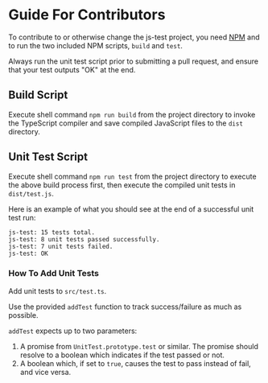 # Guide For Contributors

To contribute to or otherwise change the js-test project, you need [NPM](https://www.npmjs.com/) and to run the two included NPM scripts, `build` and `test`.

Always run the unit test script prior to submitting a pull request, and ensure that your test outputs "OK" at the end.

## Build Script

Execute shell command `npm run build` from the project directory to invoke the TypeScript compiler and save compiled JavaScript files to the `dist` directory.

## Unit Test Script

Execute shell command `npm run test` from the project directory to execute the above build process first, then execute the compiled unit tests in `dist/test.js`.

Here is an example of what you should see at the end of a successful unit test run:

```
js-test: 15 tests total.
js-test: 8 unit tests passed successfully.
js-test: 7 unit tests failed.
js-test: OK
```

### How To Add Unit Tests

Add unit tests to `src/test.ts`.

Use the provided `addTest` function to track success/failure as much as possible.

`addTest` expects up to two parameters:

1. A promise from `UnitTest.prototype.test` or similar. The promise should resolve to a boolean which indicates if the test passed or not.
2. A boolean which, if set to `true`, causes the test to pass instead of fail, and vice versa.